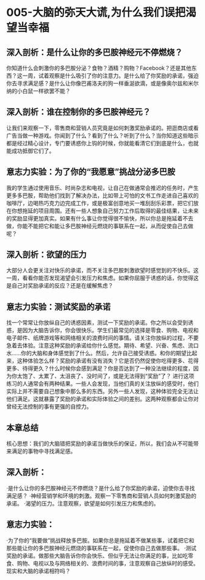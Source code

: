# 005-大脑的弥天大谎,为什么我们误把渴望当幸福
## 深入剖析：是什么让你的多巴胺神经元不停燃烧？
你知道什么会刺激你的多巴胺分泌？食物？酒精？购物？Facebook？还是其他东西？这一周，试着观察是什么吸引了你的注意力。是什么给了你奖励的承诺，强迫你去寻求满足感？是什么让你像巴甫洛夫的狗一样垂涎欲滴，或是像奥尔兹和米尔纳的小白鼠一样欲罢不能？

## 深入剖析：谁在控制你的多巴胺神经元？
让我们来观察一下，零售商和营销人员究竟是如何刺激奖励承诺的。把逛商店或看广告当做一种游戏。你闻到了什么？看到了什么？听到了什么？当你知道这些暗示都是经过精心设计，专门要诱惑你上钩的时候，你就能看清它们到底是什么，也就能成功抵御它们了。

## 意志力实验：为了你的“我愿意”挑战分泌多巴胺
我的学生通过使用音乐、时尚杂志和电视，让自己在做通常会推迟的任务时，产生更多多巴胺，帮助他们找到了解决办法，比如带上可怕的文书工作走进自己喜欢的咖啡厅，边喝热巧克力边完成工作，或是极富创意地买一堆刮刮乐彩票，把它们放在你想拖延的项目周围。还有一些人想象自己努力工作后取得的最佳结果，让未来的奖励显得更加真实。如果有什么事让你觉得很不愉快，所以你总是拖延着不去做，你能不能把它和能让多巴胺神经元燃烧的事联系在一起，从而促使自己去做呢？

## 深入剖析：欲望的压力
大部分人会更关注对快乐的承诺，而不关注多巴胺刺激欲望时感觉到的不快乐。这一周，看看你能否发现渴望会引发压力和焦虑。如果你屈服于诱惑的话，你觉得这是自己对奖励承诺的反应？还是在缓解焦虑？

## 意志力实验：测试奖励的承诺
找一个常常让你放纵自己的诱惑因素，测试一下奖励的承诺。你之所以会受到诱惑，是因为大脑告诉你，你会很快乐。学生们最常见的选择是零食、购物、电视和电子邮件、纸牌游戏等和网络相关的浪费时间的事情。请关注你放纵的过程，不要急着去体验。注意这种奖励的承诺给你什么感觉。期待、希望、兴奋、焦虑、流口水……你的大脑和身体感觉到了什么。然后，允许自己接受诱惑。和你的期望比起来，这种体验怎么样？奖励的承诺有没有消失？它是否仍然促使你吃得更多、花得更多、待得更久？什么时候你会感到满足？你是否达到了一种没法继续的程度，因为你太饱了、太累了、太沮丧了、没时间了，或是无法得到“奖励”了？
进行这项练习的人通常会有两种结果。一些人会发现，当他们真的关注放纵的感受时，他们实际上并不需要自己想象中那么多的东西。另外一些人发现，这种体验完全无法让他们满足。这就暴露了奖励的承诺和实际体验之间的差别。这两种观察都会让你对曾经无法控制的事有更强的自控力。

## 本章总结
核心思想：我们的大脑错把奖励的承诺当做快乐的保证，所以，我们会从不可能带来满足的事物中寻找满足感。
## 深入剖析：
·是什么让你的多巴胺神经元不停燃烧？是什么给了你奖励的承诺，迫使你去寻找满足感？
·神经营销学和环境的刺激。观察一下零售商和营销人员如何刺激奖励的承诺。
·渴望的压力。注意观察，欲望是如何引发压力和焦虑的。
## 意志力实验：
·为了你的“我要做”挑战释放多巴胺。如果你总是拖延着不做某些事，试着把它和那些能让你的多巴胺神经元燃烧的事联系在一起，促使你自己去做那些事。
·测试奖励的承诺。做那些大脑告诉你你会快乐、但似乎无法让你满足的事，比如吃零食、购物、电视以及与网络相关的、浪费时间的事，注意观察自己放纵时的感受。现实和大脑的承诺相符吗？